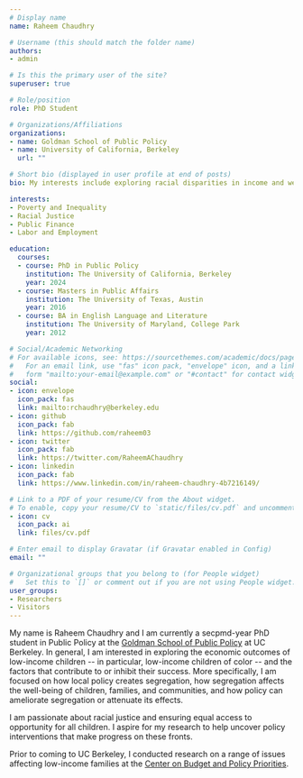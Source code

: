```yaml
---
# Display name
name: Raheem Chaudhry

# Username (this should match the folder name)
authors:
- admin

# Is this the primary user of the site?
superuser: true

# Role/position
role: PhD Student

# Organizations/Affiliations
organizations:
- name: Goldman School of Public Policy
- name: University of California, Berkeley
  url: ""

# Short bio (displayed in user profile at end of posts)
bio: My interests include exploring racial disparities in income and wealth.

interests:
- Poverty and Inequality
- Racial Justice
- Public Finance
- Labor and Employment

education:
  courses:
  - course: PhD in Public Policy
    institution: The University of California, Berkeley
    year: 2024
  - course: Masters in Public Affairs
    institution: The University of Texas, Austin
    year: 2016
  - course: BA in English Language and Literature
    institution: The University of Maryland, College Park
    year: 2012

# Social/Academic Networking
# For available icons, see: https://sourcethemes.com/academic/docs/page-builder/#icons
#   For an email link, use "fas" icon pack, "envelope" icon, and a link in the
#   form "mailto:your-email@example.com" or "#contact" for contact widget.
social:
- icon: envelope
  icon_pack: fas
  link: mailto:rchaudhry@berkeley.edu
- icon: github
  icon_pack: fab
  link: https://github.com/raheem03
- icon: twitter
  icon_pack: fab
  link: https://twitter.com/RaheemAChaudhry
- icon: linkedin
  icon_pack: fab
  link: https://www.linkedin.com/in/raheem-chaudhry-4b7216149/

# Link to a PDF of your resume/CV from the About widget.
# To enable, copy your resume/CV to `static/files/cv.pdf` and uncomment the lines below.
- icon: cv
  icon_pack: ai
  link: files/cv.pdf

# Enter email to display Gravatar (if Gravatar enabled in Config)
email: ""

# Organizational groups that you belong to (for People widget)
#   Set this to `[]` or comment out if you are not using People widget.
user_groups:
- Researchers
- Visitors
---
```


My name is Raheem Chaudhry and I am currently a secpmd-year PhD student in Public Policy at the [Goldman School of Public Policy](https://gspp.berkeley.edu/directories/phd-students/raheem-chaudhry) at UC Berkeley. In general, I am interested in exploring the economic outcomes of low-income children -- in particular, low-income children of color -- and the factors that contribute to or inhibit their success. More specifically, I am focused on how local policy creates segregation, how segregation affects the well-being of children, families, and communities, and how policy can ameliorate segregation or attenuate its effects.

I am passionate about racial justice and ensuring equal access to opportunity for all children. I aspire for my research to help uncover policy interventions that make progress on these fronts.

Prior to coming to UC Berkeley, I conducted research on a range of issues affecting low-income families at the [Center on Budget and Policy Priorities](https://www.cbpp.org/raheem-chaudhry).
